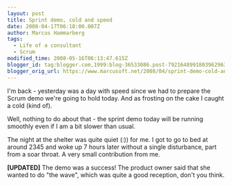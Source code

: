 ```yaml
---
layout: post
title: Sprint demo, cold and speed
date: 2008-04-17T06:18:00.007Z
author: Marcus Hammarberg
tags:
  - Life of a consultant
  - Scrum
modified_time: 2008-05-16T06:13:47.615Z
blogger_id: tag:blogger.com,1999:blog-36533086.post-7921648991803962963
blogger_orig_url: https://www.marcusoft.net/2008/04/sprint-demo-cold-and-speed.html
---
```


I'm
back - yesterday was a day with speed since we had to prepare the Scrum
demo we're going to hold today. And as frosting on the cake I caught a
cold (kind of).

Well, nothing to do about that - the sprint demo today will be running
smoothly even if I am a bit
slower than usual.

The night at the shelter was quite quiet (:)) for me. I got to go to bed
at around 2345 and woke up 7 hours later without a single disturbance,
part from a soar throat. A very small contribution from me.

**[UPDATED]**
The demo was a success! The product owner said that she wanted to do
"the wave", which was quite a good reception, don't you think.
